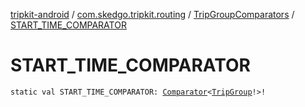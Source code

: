 [tripkit-android](../../index.md) / [com.skedgo.tripkit.routing](../index.md) / [TripGroupComparators](index.md) / [START_TIME_COMPARATOR](./-s-t-a-r-t_-t-i-m-e_-c-o-m-p-a-r-a-t-o-r.md)

# START_TIME_COMPARATOR

`static val START_TIME_COMPARATOR: `[`Comparator`](https://docs.oracle.com/javase/7/docs/api/java/util/Comparator.html)`<`[`TripGroup`](../-trip-group/index.md)`!>!`
